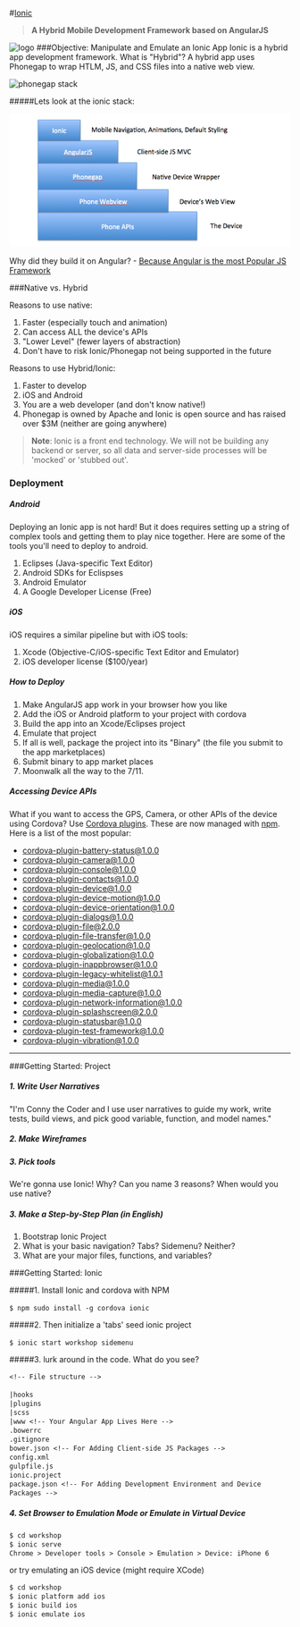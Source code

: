 #[Ionic](http://ionicframework.com/)
>**A Hybrid Mobile Development Framework based on AngularJS**

![logo](http://ionicframework.com/img/blog/angularjs-ionic-framework.jpg)
###Objective: Manipulate and Emulate an Ionic App
Ionic is a hybrid app development framework. What is "Hybrid"? A hybrid app uses Phonegap to wrap HTLM, JS, and CSS files into a native web view.

![phonegap stack](https://www.ibm.com/developerworks/community/blogs/worklight/resource/BLOGS_UPLOADED_IMAGES/2.BasicCordovaAppViewStack.png)

#####Lets look at the ionic stack:

![ionic stack](ionic_stack.png)

Why did they build it on Angular? - [Because Angular is the most Popular JS Framework](http://www.google.com/trends/explore?hl=en-US#q=angularjs,+ember.js,+knockoutjs,+backbonejs&cmpt=q)


###Native vs. Hybrid

Reasons to use native:

1. Faster (especially touch and animation)
2. Can access ALL the device's APIs
3. "Lower Level" (fewer layers of abstraction)
4. Don't have to risk Ionic/Phonegap not being supported in the future

Reasons to use Hybrid/Ionic:
1. Faster to develop
2. iOS and Android
3. You are a web developer (and don't know native!)
4. Phonegap is owned by Apache and Ionic is open source and has raised over $3M (neither are going anywhere)

>**Note**: Ionic is a front end technology. We will not be building any backend or server, so all data and server-side processes will be 'mocked' or 'stubbed out'.

### Deployment

##### Android

Deploying an Ionic app is not hard! But it does requires setting up a string of complex tools and getting them to play nice together. Here are some of the tools you'll need to deploy to android.

1. Eclipses (Java-specific Text Editor)
2. Android SDKs for Eclispses
3. Android Emulator
4. A Google Developer License (Free)

##### iOS
iOS requires a similar pipeline but with iOS tools:
1. Xcode (Objective-C/iOS-specific Text Editor and Emulator)
2. iOS developer license ($100/year)

##### How to Deploy

1. Make AngularJS app work in your browser how you like
2. Add the iOS or Android platform to your project with cordova
3. Build the app into an Xcode/Eclipses project
4. Emulate that project
5. If all is well, package the project into its "Binary" (the file you submit to the app marketplaces)
6. Submit binary to app market places
7. Moonwalk all the way to the 7/11.

##### Accessing Device APIs

What if you want to access the GPS, Camera, or other APIs of the device using Cordova? Use [Cordova plugins](http://plugins.cordova.io/#/). These are now managed with [npm](http://cordova.apache.org/announcements/2015/04/21/plugins-release-and-move-to-npm.html). Here is a list of the most popular:

* cordova-plugin-battery-status@1.0.0
* cordova-plugin-camera@1.0.0
* cordova-plugin-console@1.0.0
* cordova-plugin-contacts@1.0.0
* cordova-plugin-device@1.0.0
* cordova-plugin-device-motion@1.0.0
* cordova-plugin-device-orientation@1.0.0
* cordova-plugin-dialogs@1.0.0
* cordova-plugin-file@2.0.0
* cordova-plugin-file-transfer@1.0.0
* cordova-plugin-geolocation@1.0.0
* cordova-plugin-globalization@1.0.0
* cordova-plugin-inappbrowser@1.0.0
* cordova-plugin-legacy-whitelist@1.0.1
* cordova-plugin-media@1.0.0
* cordova-plugin-media-capture@1.0.0
* cordova-plugin-network-information@1.0.0
* cordova-plugin-splashscreen@2.0.0
* cordova-plugin-statusbar@1.0.0
* cordova-plugin-test-framework@1.0.0
* cordova-plugin-vibration@1.0.0

----------

###Getting Started: Project

##### 1. Write User Narratives
"I'm Conny the Coder and I use user narratives to guide my work, write tests, build views, and pick good variable, function, and model names."
##### 2. Make Wireframes

##### 3. Pick tools

We're gonna use Ionic! Why? Can you name 3 reasons? When would you use native? 

##### 3. Make a Step-by-Step Plan (in English)

1. Bootstrap Ionic Project
2. What is your basic navigation? Tabs? Sidemenu? Neither?
3. What are your major files, functions, and variables?

###Getting Started: Ionic

#####1. Install Ionic and cordova with NPM 

```$ npm sudo install -g cordova ionic```

#####2. Then initialize a 'tabs' seed ionic project

```$ ionic start workshop sidemenu```

#####3. lurk around in the code. What do you see?

```
<!-- File structure -->

|hooks
|plugins
|scss
|www <!-- Your Angular App Lives Here -->
.bowerrc
.gitignore
bower.json <!-- For Adding Client-side JS Packages -->
config.xml
gulpfile.js
ionic.project
package.json <!-- For Adding Development Environment and Device Packages -->
```
##### 4. Set Browser to Emulation Mode or Emulate in Virtual Device
```
$ cd workshop
$ ionic serve
Chrome > Developer tools > Console > Emulation > Device: iPhone 6
```
or try emulating an iOS device (might require XCode)
```
$ cd workshop
$ ionic platform add ios
$ ionic build ios
$ ionic emulate ios
```